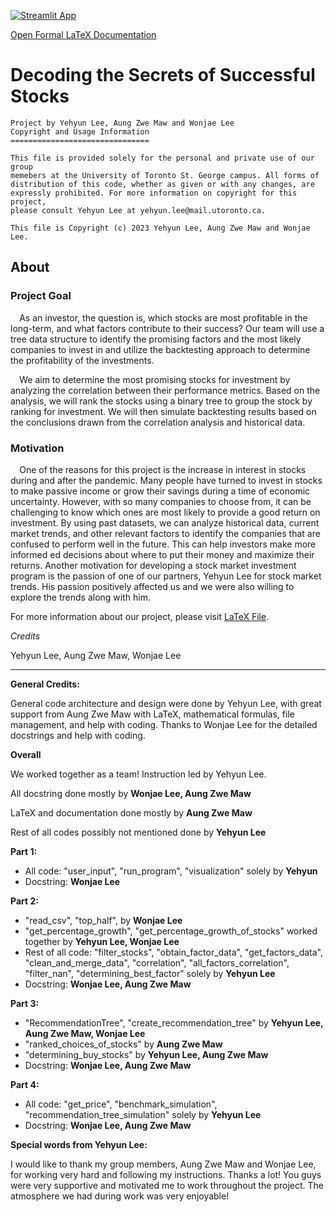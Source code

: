 [![Streamlit App](https://static.streamlit.io/badges/streamlit_badge_black_white.svg)](https://yehyunlee-decoding-secret-part1-user-input-visualization-oimadt.streamlit.app/)

[Open Formal LaTeX Documentation](https://github.com/YehyunLee/Decoding_Secrets_of_Successful_Stocks/blob/master/LaTeX/CSC111_Project_Phase_2.pdf)

# **Decoding the Secrets of Successful Stocks**


```
Project by Yehyun Lee, Aung Zwe Maw and Wonjae Lee
Copyright and Usage Information
===============================

This file is provided solely for the personal and private use of our group
memebers at the University of Toronto St. George campus. All forms of
distribution of this code, whether as given or with any changes, are
expressly prohibited. For more information on copyright for this project,
please consult Yehyun Lee at yehyun.lee@mail.utoronto.ca.

This file is Copyright (c) 2023 Yehyun Lee, Aung Zwe Maw and Wonjae Lee.
```

## **About**


### **Project Goal**

⠀ As an investor, the question is, which stocks are most profitable in the long-term, and what factors contribute to their success? Our team will use a tree data structure to identify the promising factors and the most likely companies to invest in and utilize the backtesting approach to determine the profitability of the investments.

⠀ We aim to determine the most promising stocks for investment by analyzing the correlation between their performance metrics. Based on the analysis, we will rank the stocks using a binary tree to group the stock by ranking for investment. We will then simulate backtesting results based on the conclusions drawn from the correlation analysis and historical data.


### **Motivation**

⠀ One of the reasons for this project is the increase in interest in stocks during and after the pandemic. Many people have turned to invest in stocks to make passive income or grow their savings during a time of economic uncertainty. However, with so many companies to choose from, it can be challenging to know which ones are most likely to provide a good return on investment. By using past datasets, we can analyze historical data, current market trends, and other relevant factors to identify the companies that are confused to perform well in the future. This can help investors make more informed ed decisions about where to put their money and maximize their returns. Another motivation for developing a stock market investment program is the passion of one of our partners, Yehyun Lee for stock market trends. His passion positively affected us and we were also willing to explore the trends along with him.

For more information about our project, please visit [LaTeX File](https://github.com/YehyunLee/Decoding_Secrets_of_Successful_Stocks/blob/master/LaTeX/CSC111_Project_Phase_2.pdf).

*Credits*

Yehyun Lee, Aung Zwe Maw, Wonjae Lee

---------------------------------------------------------------------------------------------------------------------------

**General Credits:**

General code architecture and design were done by Yehyun Lee, with great support from Aung Zwe Maw with LaTeX, mathematical formulas, file management, and help with coding. Thanks to Wonjae Lee for the detailed docstrings and help with coding.

**Overall**

We worked together as a team! Instruction led by Yehyun Lee.

All docstring done mostly by **Wonjae Lee, Aung Zwe Maw**

LaTeX and documentation done mostly by **Aung Zwe Maw**

Rest of all codes possibly not mentioned done by **Yehyun Lee**

**Part 1:**



* All code: "user_input", "run_program", "visualization" solely by **Yehyun**
* Docstring: **Wonjae Lee**

**Part 2:**



* "read_csv", "top_half",  by **Wonjae Lee**
* "get_percentage_growth", "get_percentage_growth_of_stocks" worked together by **Yehyun Lee, Wonjae Lee**
* Rest of all code: "filter_stocks", "obtain_factor_data", "get_factors_data", "clean_and_merge_data", "correlation", "all_factors_correlation", "filter_nan", "determining_best_factor" solely by **Yehyun Lee**
* Docstring: **Wonjae Lee, Aung Zwe Maw**

**Part 3:**



* "RecommendationTree", "create_recommendation_tree" by **Yehyun Lee, Aung Zwe Maw, Wonjae Lee**
* "ranked_choices_of_stocks" by **Aung Zwe Maw**
* "determining_buy_stocks" by **Yehyun Lee, Aung Zwe Maw**
* Docstring: **Wonjae Lee, Aung Zwe Maw**

**Part 4:**



* All code: "get_price", "benchmark_simulation", "recommendation_tree_simulation" solely by **Yehyun Lee**
* Docstring: **Wonjae Lee, Aung Zwe Maw**

**Special words from Yehyun Lee:**

I would like to thank my group members, Aung Zwe Maw and Wonjae Lee, for working very hard and following my instructions. Thanks a lot! You guys were very supportive and motivated me to work throughout the project. The atmosphere we had during work was very enjoyable!
